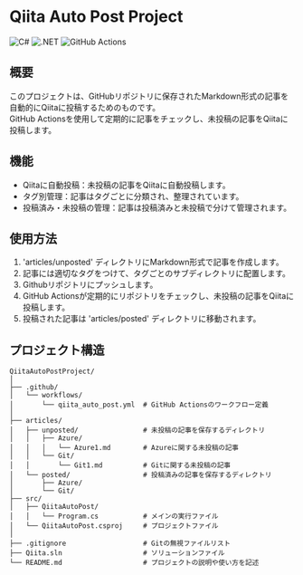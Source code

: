 # Qiita Auto Post Project

![C#](https://img.shields.io/badge/-C%23-239120?style=flat-square&logo=c-sharp&logoColor=white) 
![.NET](https://img.shields.io/badge/-.NET-512BD4?style=flat-square&logo=dot-net&logoColor=white) 
![GitHub Actions](https://img.shields.io/badge/-GitHub%20Actions-2088FF?style=flat-square&logo=github-actions&logoColor=white)



## 概要
このプロジェクトは、GitHubリポジトリに保存されたMarkdown形式の記事を自動的にQiitaに投稿するためのものです。  
GitHub Actionsを使用して定期的に記事をチェックし、未投稿の記事をQiitaに投稿します。

## 機能

- Qiitaに自動投稿：未投稿の記事をQiitaに自動投稿します。
- タグ別管理：記事はタグごとに分類され、整理されています。
- 投稿済み・未投稿の管理：記事は投稿済みと未投稿で分けて管理されます。

## 使用方法
1. 'articles/unposted' ディレクトリにMarkdown形式で記事を作成します。
2. 記事には適切なタグをつけて、タグごとのサブディレクトリに配置します。
3. Githubリポジトリにプッシュします。
4. GitHub Actionsが定期的にリポジトリをチェックし、未投稿の記事をQiitaに投稿します。
5. 投稿された記事は 'articles/posted' ディレクトリに移動されます。

## プロジェクト構造

```
QiitaAutoPostProject/
│
├── .github/
│   └── workflows/
│       └── qiita_auto_post.yml  # GitHub Actionsのワークフロー定義
│
├── articles/
│   ├── unposted/                # 未投稿の記事を保存するディレクトリ
│   │   ├── Azure/
│   │   │   └── Azure1.md        # Azureに関する未投稿の記事
│   │   └── Git/
│   │       └── Git1.md          # Gitに関する未投稿の記事
│   └── posted/                  # 投稿済みの記事を保存するディレクトリ
│       ├── Azure/
│       └── Git/
├── src/
│   ├── QiitaAutoPost/
│   │   └── Program.cs           # メインの実行ファイル
│   └── QiitaAutoPost.csproj     # プロジェクトファイル
│
├── .gitignore                   # Gitの無視ファイルリスト
├── Qiita.sln                    # ソリューションファイル
└── README.md                    # プロジェクトの説明や使い方を記述
```
